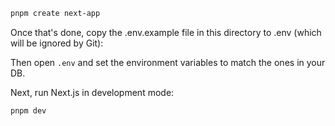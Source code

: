 
```bash
pnpm create next-app 
```
Once that's done, copy the .env.example file in this directory to .env (which will be ignored by Git):

Then open `.env` and set the environment variables to match the ones in your DB.

Next, run Next.js in development mode:

```bash
pnpm dev
```


